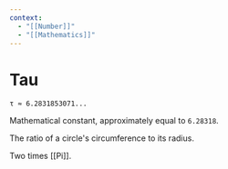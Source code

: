 ```yaml
---
context:
  - "[[Number]]"
  - "[[Mathematics]]"
---
```


# Tau

`τ ≈ 6.2831853071...`

Mathematical constant, approximately equal to `6.28318`.

The ratio of a circle's circumference to its radius.

Two times [[Pi]].
